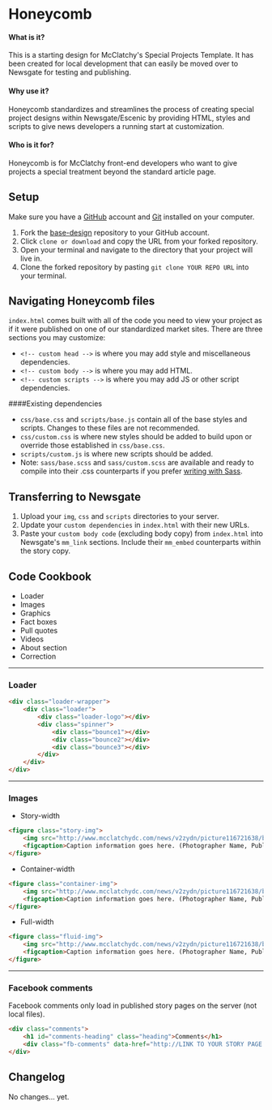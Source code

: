 # Honeycomb

#### What is it?
This is a starting design for McClatchy's Special Projects Template. It has been created for local development that can easily be moved over to Newsgate for testing and publishing. 

#### Why use it?
Honeycomb standardizes and streamlines the process of creating special project designs within Newsgate/Escenic by providing HTML, styles and scripts to give news developers a running start at customization.

#### Who is it for?
Honeycomb is for McClatchy front-end developers who want to give projects a special treatment beyond the standard article page.

## Setup

Make sure you have a [GitHub](https://github.com/) account and [Git](https://git-scm.com/downloads) installed on your computer.

1. Fork the [base-design](https://github.com/mcclatchy/special-project-template/tree/master/base-design) repository to your GitHub account.
2. Click `clone or download` and copy the URL from your forked repository.
3. Open your terminal and navigate to the directory that your project will live in.
4. Clone the forked repository by pasting `git clone YOUR REPO URL` into your terminal.

## Navigating Honeycomb files
`index.html` comes built with all of the code you need to view your project as if it were published on one of our standardized market sites. There are three sections you may customize:
- `<!-- custom head -->` is where you may add style and miscellaneous dependencies.
- `<!-- custom body -->` is where you may add HTML.
- `<!-- custom scripts -->` is where you may add JS or other script dependencies.

####Existing dependencies
- `css/base.css` and `scripts/base.js` contain all of the base styles and scripts. Changes to these files are not recommended. 
- `css/custom.css` is where new styles should be added to build upon or override those established in `css/base.css`.
- `scripts/custom.js` is where new scripts should be added.
- Note: `sass/base.scss` and `sass/custom.scss` are available and ready to compile into their .css counterparts if you prefer [writing with Sass](http://sass-lang.com/install). 

## Transferring to Newsgate
1. Upload your `img`, `css` and `scripts` directories to your server.
2. Update your `custom dependencies` in `index.html` with their new URLs.
3. Paste your `custom body code` (excluding body copy) from `index.html` into Newsgate's `mm_link` sections. Include their `mm_embed` counterparts within the story copy.

## Code Cookbook

- Loader
- Images
- Graphics
- Fact boxes
- Pull quotes
- Videos
- About section
- Correction

***

### Loader

```html
<div class="loader-wrapper">
    <div class="loader">
        <div class="loader-logo"></div>
        <div class="spinner">
            <div class="bounce1"></div>
            <div class="bounce2"></div>
            <div class="bounce3"></div>
        </div>
    </div>
</div>
```
***

### Images

* Story-width

```html
<figure class="story-img">
    <img src="http://www.mcclatchydc.com/news/v2zydn/picture116721638/binary/placeholder1.png"/>
    <figcaption>Caption information goes here. (Photographer Name, Publication)</figcaption>
</figure>
```

* Container-width

```html
<figure class="container-img">
    <img src="http://www.mcclatchydc.com/news/v2zydn/picture116721638/binary/placeholder1.png"/>
    <figcaption>Caption information goes here. (Photographer Name, Publication)</figcaption>
</figure>
```

* Full-width

```html
<figure class="fluid-img">
    <img src="http://www.mcclatchydc.com/news/v2zydn/picture116721638/binary/placeholder1.png"/>
    <figcaption>Caption information goes here. (Photographer Name, Publication)</figcaption>
</figure>
```
***

### Facebook comments

Facebook comments only load in published story pages on the server (not local files).
```html
<div class="comments">
    <h1 id="comments-heading" class="heading">Comments</h1>
    <div class="fb-comments" data-href="http://LINK TO YOUR STORY PAGE GOES HERE.html" data-numposts="10" data-width="100%" data-colorscheme="light"></div>
</div>
```

## Changelog
No changes... yet.
